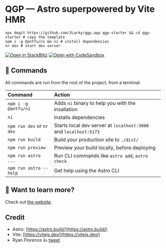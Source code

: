# QGP — Astro superpowered by Vite HMR

```
npx degit https://github.com/JLarky/qgp.app qgp-starter && cd qgp-starter # copy the template
npm i -g @antfu/ni && ni # install dependencies
nr dev # start dev server
```

[![Open in StackBlitz](https://developer.stackblitz.com/img/open_in_stackblitz.svg)](https://stackblitz.com/github/JLarky/qgp.app)
[![Open with CodeSandbox](https://assets.codesandbox.io/github/button-edit-lime.svg)](https://codesandbox.io/s/github/JLarky/qgp.app)

## 🧞 Commands

All commands are run from the root of the project, from a terminal:

| Command                   | Action                                                           |
| :------------------------ | :--------------------------------------------------------------- |
| `npm i -g @antfu/ni`      | Adds `ni` binary to help you with the insallation                 |
| `ni`                      | Installs dependencies                                            |
| `npm run dev` or `nr dev` | Starts local dev server at `localhost:3000` and `localhost:5173` |
| `npm run build`           | Build your production site to `./dist/`                          |
| `npm run preview`         | Preview your build locally, before deploying                     |
| `npm run astro ...`       | Run CLI commands like `astro add`, `astro check`                 |
| `npm run astro --help`    | Get help using the Astro CLI                                     |

## 👀 Want to learn more?

Check out [the website](https://qgp.deno.dev/).

## Credit

- Astro: [https://astro.build/](https://astro.build/)
- Vite: [https://vitejs.dev/](https://vitejs.dev/)
- Ryan Florence 👍 [tweet](https://twitter.com/JLarky/status/1618286589356171266)
